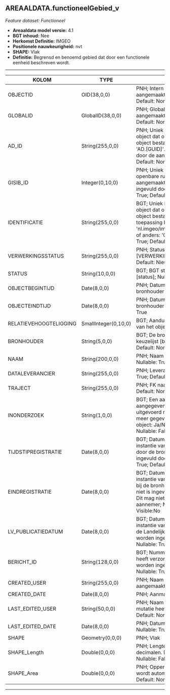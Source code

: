 ## AREAALDATA.functioneelGebied_v

*Feature dataset: Functioneel*


* __Areaaldata model versie:__ 4.1
* __BGT inhoud:__ Nee
* __Herkomst Definitie:__ IMGEO
* __Positionele nauwkeurigheid:__ nvt
* __SHAPE:__ Vlak
* __Definitie:__ Begrensd en benoemd gebied dat door een functionele eenheid beschreven wordt.

***

|KOLOM                           |TYPE          	    |DEFINITIE|
|------                          |----                  |-----    |
|OBJECTID                        |OID(38,0,0)           |PNH; Intern ArcGIS Identificatienummer, aangemaakt door ArcGIS; Nullable: False; Default: None|
|GLOBALID                        |GlobalID(38,0,0)      |PNH; Global Unique Identifier,  aangemaakt door ArcGIS; Nullable: False; Default: None|
|AD_ID                           |String(255,0,0)       |PNH; Uniek identificatienummer voor het object dat onveranderlijk is zolang het object bestaat in Areaaldata: in format 'AD.[GUID]'. Dit moet worden ingevuld door de aannemer; Nullable: False; Default: None|
|GISIB_ID                        |Integer(0,10,0)       |PNH; Uniek Identificatienummer beheer openbare ruimte (GISIB), wordt aangemaakt in GISIB en mag niet worden ingevuld door de aannemer; Nullable: True; Default: None|
|IDENTIFICATIE                   |String(255,0,0)       |BGT; Uniek identificatienummer voor het object dat onveranderlijk is zolang het object bestaat: bevat indien van toepassing BGT/IMKL ID in format 'nl.imgeo/imkl.bronhouderscode.LokaalID' of anders: '00000'.LokaalID; Nullable: True; Default: None|
|VERWERKINGSSTATUS               |String(255,0,0)       |PNH; Status van de gegevens; keuzelijst [VERWERKINGSSTATUS]; Nullable: False; Default: Nieuw|
|STATUS                          |String(10,0,0)        |BGT; BGT status van het object; keuzelijst [status]; Nullable: False; Default: None|
|OBJECTBEGINTIJD                 |Date(8,0,0)           |PNH; Datum waarop het object bij de bronhouder is ontstaan; Nullable: True|
|OBJECTEINDTIJD                  |Date(8,0,0)           |PNH; Datum waarop het object bij de bronhouder niet meer geldig is; Nullable: True|
|RELATIEVEHOOGTELIGGING          |SmallInteger(0,10,0)  |BGT; Aanduiding voor de relatieve hoogte van het object; Nullable: False; Default: 0|
|BRONHOUDER                      |String(5,0,0)         |BGT; De bronhoudercode van het object; keuzelijst [bronhouder]; Nullable: False; Default: None|
|NAAM                            |String(200,0,0)       |PNH; Naam van het functionele gebied; Nullable: True; Default: None|
|DATALEVERANCIER                 |String(255,0,0)       |PNH; Leverancier van de data; Nullable: True; Default: None|
|TRAJECT                         |String(255,0,0)       |PNH; FK naar traject_v; Nullable: True; Default: None|
|INONDERZOEK                     |String(1,0,0)         |BGT; Een aanduiding waarmee wordt aangegeven dat een onderzoek wordt uitgevoerd naar de juistheid van een of meer gegevens van het betreffende object: Ja/Nee; keuzelijst [jaNee]; Nullable: False; Default: N; Visible:No|
|TIJDSTIPREGISTRATIE             |Date(8,0,0)           |BGT; Datum en tijdstip waarop deze instantie van het object is opgenomen door de bronhouder. Dit mag niet worden ingevuld door de aannemer; Nullable: True; Default: None; Visible:No|
|EINDREGISTRATIE                 |Date(8,0,0)           |BGT; Datum en tijdstip waarop deze instantie van het object niet meer geldig is bij de bronhouder. Wanneer deze waarde niet is ingevuld is de instantie nog geldig. Dit mag niet worden ingevuld door de aannemer; Nullable: True; Default: None; Visible:No|
|LV_PUBLICATIEDATUM              |Date(8,0,0)           |BGT; Datum en tijdstip waarop deze instantie van het object is opgenomen in de Landelijke Voorziening. Dit mag niet worden ingevuld door de aannemer; Nullable: True; Default: None; Visible:No|
|BERICHT_ID                      |String(128,0,0)       |BGT; Nummer van het bericht dat PNH heeft verzonden naar LV. Dit mag niet worden ingevuld door de aannemer; Nullable: True; Default: None; Visible: No|
|CREATED_USER                    |String(255,0,0)       |PNH; Naam van gebruiker die de rij heeft aangemaakt; Nullable: True; Default: None|
|CREATED_DATE                    |Date(8,0,0)           |PNH; Aanmaakdatum; Nullable: True|
|LAST_EDITED_USER                |String(50,0,0)        |PNH; Naam van gebruiker die de laatste mutatie heeft doorgevoerd; Nullable: True; Default: None|
|LAST_EDITED_DATE                |Date(8,0,0)           |PNH; Datum van de laatste mutatie; Nullable: True|
|SHAPE                           |Geometry(0,0,0)       |PNH; Vlak|
|SHAPE_Length                    |Double(0,0,0)         |PNH; Lengte van de omtrek in m, 5 decimalen. Dit wordt automatisch gevuld; Nullable: False; Default: None|
|SHAPE_Area                      |Double(0,0,0)         |PNH; Oppervlakte in m2, 5 decimalen. Dit wordt automatisch gevuld; Nullable: False; Default: None|


***

